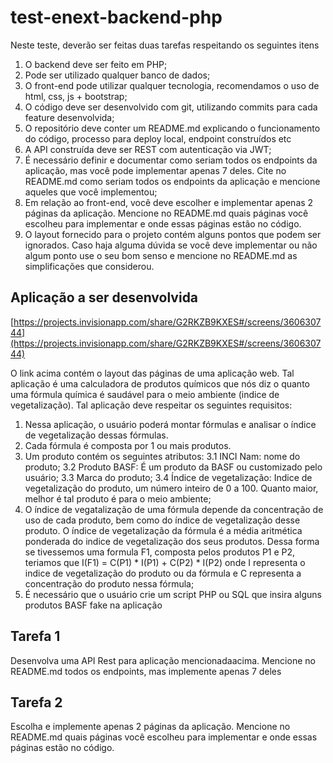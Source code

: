 # test-enext-backend-php

Neste teste, deverão ser feitas duas tarefas respeitando os seguintes itens

1. O backend deve ser feito em PHP;
2. Pode ser utilizado qualquer banco de dados;
3. O front-end pode utilizar qualquer tecnologia, recomendamos o uso de html, css, js + bootstrap;
4. O código deve ser desenvolvido com git, utilizando commits para cada feature desenvolvida;
5. O repositório deve conter um README.md explicando o funcionamento do código, processo para deploy local, endpoint construídos etc
6. A API construída deve ser REST com autenticação via JWT;
7. É necessário definir e documentar como seriam todos os endpoints da aplicação, mas você pode implementar apenas 7 deles. Cite no README.md como seriam todos os endpoints da aplicação e mencione aqueles que você implementou;
8. Em relação ao front-end, você deve escolher e implementar apenas 2 páginas da aplicação. Mencione no README.md quais páginas você escolheu para implementar e onde essas páginas estão no código.
9. O layout fornecido para o projeto contém alguns pontos que podem ser ignorados. Caso haja alguma dúvida se você deve implementar ou não algum ponto use o seu bom senso e mencione no README.md as simplificações que considerou.

## Aplicação a ser desenvolvida

[https://projects.invisionapp.com/share/G2RKZB9KXES#/screens/360630744](https://projects.invisionapp.com/share/G2RKZB9KXES#/screens/360630744)

O link acima contém o layout das páginas de uma aplicação web. Tal aplicação é uma calculadora de produtos químicos que nós diz o quanto uma fórmula química é saudável para o meio ambiente (indice de vegetalização). Tal aplicação deve respeitar os seguintes requisitos:

1. Nessa aplicação, o usuário poderá montar fórmulas e analisar o índice de vegetalização dessas fórmulas. 
2. Cada fórmula é composta por 1 ou mais produtos.
3. Um produto contém os seguintes atributos:
  3.1 INCI Nam: nome do produto;
  3.2 Produto BASF: É um produto da BASF ou customizado pelo usuário;
  3.3 Marca do produto;
  3.4 Índice de vegetalização: Indice de vegetalização do produto, um número inteiro de 0 a 100. Quanto maior, melhor é tal produto é para o meio ambiente;
4. O índice de vegatalização de uma fórmula depende da concentração de uso de cada produto, bem como do índice de vegetalização desse produto. O índice de vegetalização da fórmula é a média aritmética ponderada do indice de vegetalização dos seus produtos. Dessa forma se tivessemos uma formula F1, composta pelos produtos P1 e P2, teriamos que I(F1) = C(P1) * I(P1) + C(P2) * I(P2) onde I representa o indice de vegetalização do produto ou da fórmula e C representa a concentração do produto nessa fórmula;
5. É necessário que o usuário crie um script PHP ou SQL que insira alguns produtos BASF fake na aplicação

## Tarefa 1

Desenvolva uma API Rest para aplicação mencionadaacima. Mencione no README.md todos os endpoints, mas implemente apenas 7 deles

## Tarefa 2

Escolha e implemente apenas 2 páginas da aplicação. Mencione no README.md quais páginas você escolheu para implementar e onde essas páginas estão no código.
